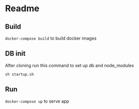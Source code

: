 # Readme

## Build

`docker-compose build` to build docker images

## DB init

After cloning run this command to set up db and node_modules

```shell script
sh startup.sh
```

## Run

`docker-compose up` to serve app
